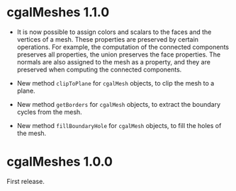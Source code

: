 # cgalMeshes 1.1.0

- It is now possible to assign colors and scalars to the faces and the vertices of a mesh. These properties are preserved by certain operations. For example, the computation of the connected components preserves all properties, the union preserves the face properties. The normals are also assigned to the mesh as a property, and they are preserved when computing the connected components.

- New method `clipToPlane` for `cgalMesh` objects, to clip the mesh to a plane.

- New method `getBorders` for `cgalMesh` objects, to extract the boundary cycles from the mesh.

- New method `fillBoundaryHole` for `cgalMesh` objects, to fill the holes of the mesh.


# cgalMeshes 1.0.0

First release.
